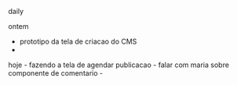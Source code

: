 daily

ontem
- prototipo da tela de criacao do CMS
- 

hoje
	- fazendo a tela de agendar publicacao
	- falar com maria sobre componente de comentario
	- 